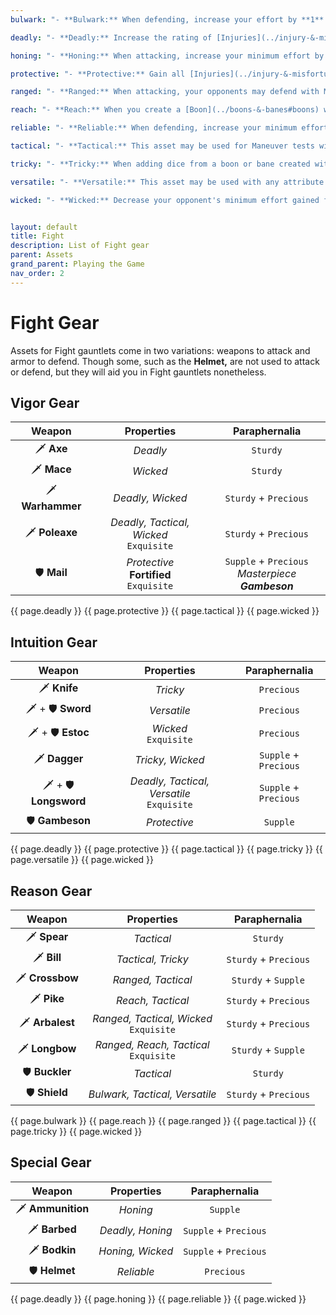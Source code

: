 ```yaml
---
bulwark: "- **Bulwark:** When defending, increase your effort by **1** if you rolled a **6.**"

deadly: "- **Deadly:** Increase the rating of [Injuries](../injury-&-misfortune#injury) you inflict by **1** if you rolled a **6.**"

honing: "- **Honing:** When attacking, increase your minimum effort by **1** (this stacks with the minimum effort from other assets). If you rolled a **6,** this asset does not degrade."

protective: "- **Protective:** Gain all [Injuries](../injury-&-misfortune#injury) with rating equal to or less than this asset's masterpiece rating as [Misfortunes](../injury-&-misfortune#misfortune) instead."

ranged: "- **Ranged:** When attacking, your opponents may defend with Maneuver instead of Fight but your team's morale does not decrease if you miss."

reach: "- **Reach:** When you create a [Boon](../boons-&-banes#boons) with Maneuver, it becomes [Enduring](../boons-&-banes#enduring-boons--banes)."

reliable: "- **Reliable:** When defending, increase your minimum effort by **1** (this stacks with the minimum effort from other assets). If you rolled a **6,** this asset does not degrade."

tactical: "- **Tactical:** This asset may be used for Maneuver tests without penalty. When testing Maneuver, add **1** die to your roll."

tricky: "- **Tricky:** When adding dice from a boon or bane created with Intuition, or from an opponent's trait add **1** additional die."

versatile: "- **Versatile:** This asset may be used with any attribute without penalty."

wicked: "- **Wicked:** Decrease your opponent's minimum effort gained from assets or traits by **1.**"


layout: default
title: Fight
description: List of Fight gear
parent: Assets
grand_parent: Playing the Game
nav_order: 2
---
```


# Fight Gear

Assets for Fight gauntlets come in two variations: weapons to attack and armor to defend. Though some, such as the **Helmet,** are not used to attack or defend, but they will aid you in Fight gauntlets nonetheless.


## Vigor Gear

|      Weapon      |                  Properties                  |                    Paraphernalia                    |
|:----------------:|:--------------------------------------------:|:---------------------------------------------------:|
|    🗡 **Axe**    |                   _Deadly_                   |                      `Sturdy`                       |
|   🗡 **Mace**    |                   _Wicked_                   |                      `Sturdy`                       |
| 🗡 **Warhammer** |               _Deadly, Wicked_               |                `Sturdy` + `Precious`                |
|  🗡 **Poleaxe**  |  _Deadly, Tactical, Wicked_<br>`Exquisite`   |                `Sturdy` + `Precious`                |
|   🛡 **Mail**    | _Protective_<br>**Fortified**<br>`Exquisite` | `Supple` + `Precious`<br>_Masterpiece **Gambeson**_ |

{{ page.deadly }}
{{ page.protective }}
{{ page.tactical }}
{{ page.wicked }}


## Intuition Gear

|        Weapon         |                     Properties                     |     Paraphernalia     |
|:---------------------:|:--------------------------------------------------:|:---------------------:|
|     🗡 **Knife**      |                      _Tricky_                      |      `Precious`       |
|   🗡 + 🛡 **Sword**   |                    _Versatile_                     |      `Precious`       |
|   🗡 + 🛡 **Estoc**   |              _Wicked_<br>`Exquisite`               |      `Precious`       |
|     🗡 **Dagger**     |                  _Tricky, Wicked_                  | `Supple` + `Precious` |
| 🗡 + 🛡 **Longsword** |    _Deadly, Tactical, Versatile_<br>`Exquisite`    | `Supple` + `Precious` |
|    🛡 **Gambeson**    |                    _Protective_                    |       `Supple`        |

{{ page.deadly }}
{{ page.protective }}
{{ page.tactical }}
{{ page.tricky }}
{{ page.versatile }}
{{ page.wicked }}


## Reason Gear

|     Weapon      |                Properties                 |     Paraphernalia     |
|:---------------:|:-----------------------------------------:|:---------------------:|
|  🗡 **Spear**   |                _Tactical_                 |       `Sturdy`        |
|   🗡 **Bill**   |            _Tactical, Tricky_             | `Sturdy` + `Precious` |
| 🗡 **Crossbow** |            _Ranged, Tactical_             |  `Sturdy` + `Supple`  |
|   🗡 **Pike**   |             _Reach, Tactical_             | `Sturdy` + `Precious` |
| 🗡 **Arbalest** | _Ranged, Tactical, Wicked_<br>`Exquisite` | `Sturdy` + `Precious` |
| 🗡 **Longbow**  | _Ranged, Reach, Tactical_<br>`Exquisite`  |  `Sturdy` + `Supple`  |
| 🛡 **Buckler**  |                _Tactical_                 |       `Sturdy`        |
|  🛡 **Shield**  |      _Bulwark, Tactical, Versatile_       | `Sturdy` + `Precious` |

{{ page.bulwark }}
{{ page.reach }}
{{ page.ranged }}
{{ page.tactical }}
{{ page.tricky }}
{{ page.wicked }}


## Special Gear

|      Weapon       |       Properties       |     Paraphernalia     |
|:-----------------:|:----------------------:|:---------------------:|
| 🗡 **Ammunition** |        _Honing_        |       `Supple`        |
|   🗡 **Barbed**   |    _Deadly, Honing_    | `Supple` + `Precious` |
|   🗡 **Bodkin**   |    _Honing, Wicked_    | `Supple` + `Precious` |
|   🛡 **Helmet**   |       _Reliable_       |      `Precious`       |

{{ page.deadly }}
{{ page.honing }}
{{ page.reliable }}
{{ page.wicked }}
